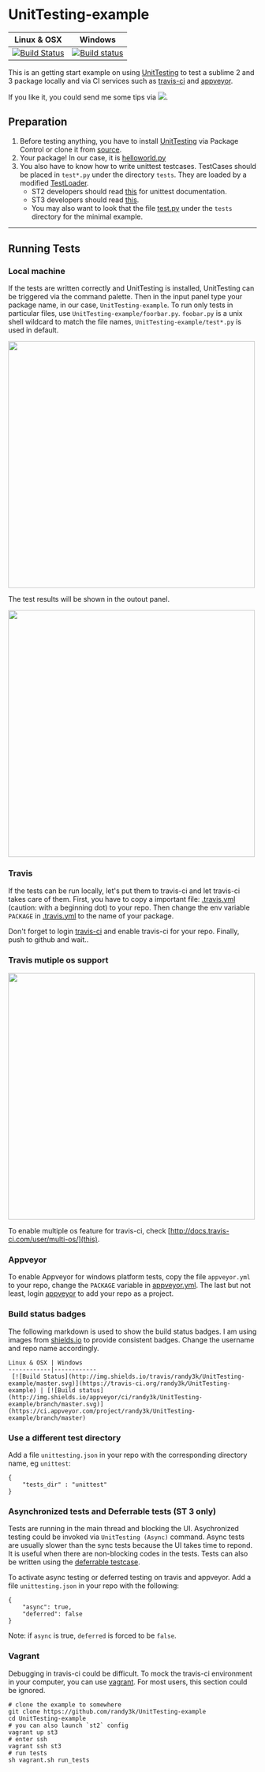 UnitTesting-example
===================
Linux & OSX | Windows
------------|------------
 [![Build Status](http://img.shields.io/travis/randy3k/UnitTesting-example/master.svg)](https://travis-ci.org/randy3k/UnitTesting-example) | [![Build status](http://img.shields.io/appveyor/ci/randy3k/UnitTesting-example/branch/master.svg)](https://ci.appveyor.com/project/randy3k/UnitTesting-example/branch/master)

This is an getting start example on using [UnitTesting](https://github.com/randy3k/UnitTesting) to test a sublime 2 and 3 package locally and via CI services such as [travis-ci](https://travis-ci.org) and [appveyor](http://www.appveyor.com).

If you like it, you could send me some tips via [![](http://img.shields.io/gittip/randy3k.svg)](https://www.gittip.com/randy3k).

Preparation
---
1. Before testing anything, you have to install [UnitTesting](https://github.com/randy3k/UnitTesting) via Package Control or clone it from [source](https://github.com/randy3k/UnitTesting).
2. Your package! In our case, it is [helloworld.py](https://github.com/randy3k/UnitTesting-example/blob/master/helloworld.py)
3. You also have to know how to write unittest testcases. TestCases should be placed in `test*.py` under the directory `tests`. They are loaded by a modified [TestLoader](https://github.com/randy3k/UnitTesting/blob/master/loader.py).
    - ST2 developers should read [this](http://docs.python.org/2.6/library/unittest.html) for unittest documentation.
    - ST3 developers should read [this](http://docs.python.org/3.3/library/unittest.html). 
    - You may also want to look that the file [test.py](https://github.com/randy3k/UnitTesting-example/blob/master/tests/test.py) under the `tests` directory for the minimal example.

------------

Running Tests
----

### Local machine

If the tests are written correctly and UnitTesting is installed, UnitTesting can be triggered via the command palette. Then in the input panel type your package name, in our case, `UnitTesting-example`. To run only tests in particular files, use `UnitTesting-example/foorbar.py`. `foobar.py` is a unix shell wildcard to match the file names, `UnitTesting-example/test*.py` is used in default.

<img src='https://raw.github.com/randy3k/UnitTesting-example/fig/cp.png' width='500'></img>

The test results will be shown in the outout panel.

<img src='https://raw.github.com/randy3k/UnitTesting-example/fig/op.png' width='500'></img>

### Travis

If the tests can be run locally, let's put them to travis-ci and let travis-ci takes care of them. First, you have to copy a important file: [.travis.yml](https://github.com/randy3k/UnitTesting-example/blob/master/.travis.yml) (caution: with a beginning dot) to your repo. Then change the env variable `PACKAGE` in [.travis.yml](https://github.com/randy3k/UnitTesting-example/blob/master/.travis.yml) to the name of your package.

Don't forget to login [travis-ci](https://travis-ci.org) and enable travis-ci for your repo. 
Finally, push to github and wait..


### Travis mutiple os support

<img src='https://raw.github.com/randy3k/UnitTesting-example/fig/mos.png' width='500'></img>

To enable multiple os feature for travis-ci, check [http://docs.travis-ci.com/user/multi-os/](this).

### Appveyor

To enable Appveyor for windows platform tests, copy the file `appveyor.yml` to your repo, change the `PACKAGE` variable in [appveyor.yml](https://github.com/randy3k/UnitTesting-example/blob/master/appveyor.yml). The last but not least, login [appveyor](http://www.appveyor.com) to add your repo as a project.


### Build status badges
The following markdown is used to show the build status badges. I am using images from [shields.io](http:/shields.io) to provide consistent badges. Change the username and repo name accordingly.
```
Linux & OSX | Windows
------------|------------
 [![Build Status](http://img.shields.io/travis/randy3k/UnitTesting-example/master.svg)](https://travis-ci.org/randy3k/UnitTesting-example) | [![Build status](http://img.shields.io/appveyor/ci/randy3k/UnitTesting-example/branch/master.svg)](https://ci.appveyor.com/project/randy3k/UnitTesting-example/branch/master)
```

### Use a different test directory

Add a file `unittesting.json` in your repo with the corresponding directory name, eg `unittest`:

```
{
    "tests_dir" : "unittest"
}
```

### Asynchronized tests and Deferrable tests (ST 3 only)

Tests are running in the main thread and blocking the UI. Asychronized testing could be invoked via `UnitTesting (Async)` command. Async tests are usually slower than the sync tests because the UI takes time to repond. It is useful when there are non-blocking codes in the tests. Tests can also be written using the [deferrable testcase](https://bitbucket.org/klorenz/sublimepluginunittestharness).

To activate async testing or deferred testing on travis and appveyor. Add a file `unittesting.json` in your repo with the following:

```
{
    "async": true,
    "deferred": false
}
```

Note: if `async` is true, `deferred` is forced to be `false`.


### Vagrant

Debugging in travis-ci could be difficult. To mock the travis-ci environment in your computer, you can use [vagrant](http://www.vagrantup.com). For most users, this section could be ignored.


```
# clone the example to somewhere
git clone https://github.com/randy3k/UnitTesting-example
cd UnitTesting-example
# you can also launch `st2` config
vagrant up st3
# enter ssh
vagrant ssh st3
# run tests
sh vagrant.sh run_tests
```
